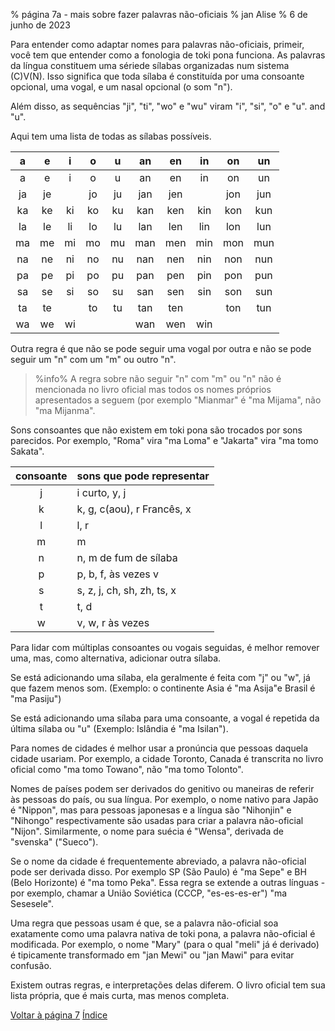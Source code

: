 % página 7a - mais sobre fazer palavras não-oficiais
% jan Alise
% 6 de junho de 2023

Para entender como adaptar nomes para palavras não-oficiais, primeir, você tem
que entender como a fonologia de toki pona funciona. As palavras da língua
constituem uma sériede sílabas organizadas num sistema \(C\)V\(N\). Isso
significa que toda sílaba é constituída por uma consoante opcional, uma vogal,
e um nasal opcional (o som "n").

Além disso, as sequências "ji", "ti", "wo" e "wu" viram "i", "si", "o" e "u".
and "u".

Aqui tem uma lista de todas as sílabas possíveis.

| a | e | i | o | u | an| en| in| on| un|
|:-:|:-:|:-:|:-:|:-:|:-:|:-:|:-:|:-:|:-:|
| a | e | i | o | u | an| en| in| on| un|
|ja |je |   |jo |ju |jan|jen|   |jon|jun|
|ka |ke |ki |ko |ku |kan|ken|kin|kon|kun|
|la |le |li |lo |lu |lan|len|lin|lon|lun|
|ma |me |mi |mo |mu |man|men|min|mon|mun|
|na |ne |ni |no |nu |nan|nen|nin|non|nun|
|pa |pe |pi |po |pu |pan|pen|pin|pon|pun|
|sa |se |si |so |su |san|sen|sin|son|sun|
|ta |te |   |to |tu |tan|ten|   |ton|tun|
|wa |we |wi |   |   |wan|wen|win|   |   |

Outra regra é que não se pode seguir uma vogal por outra e não se pode seguir
um "n" com um "m" ou outro "n".

> %info%
> A regra sobre não seguir "n" com "m" ou "n" não é mencionada no livro oficial
> mas todos os nomes próprios apresentados a seguem (por exemplo "Mianmar" é 
> "ma Mijama", não "ma Mijanma".

Sons consoantes que não existem em toki pona são trocados por sons parecidos.
Por exemplo, "Roma" vira "ma Loma" e "Jakarta" vira "ma tomo Sakata".

| consoante | sons que pode representar       |
|:---------:|:--------------------------------|
| j         | i curto, y, j                   |
| k         | k, g, c(aou), r Francês, x      |
| l         | l, r                            |
| m         | m                               |
| n         | n, m de fum de sílaba           |
| p         | p, b, f, às vezes v             |
| s         | s, z, j, ch, sh, zh, ts, x      |
| t         | t, d                            |
| w         | v, w, r às vezes                |

Para lidar com múltiplas consoantes ou vogais seguidas, é melhor remover uma,
mas, como alternativa, adicionar outra sílaba.

Se está adicionando uma sílaba, ela geralmente é feita com "j" ou "w", já que
fazem menos som. (Exemplo: o continente Asia é "ma Asija"e Brasil é
"ma Pasiju")

Se está adicionando uma sílaba para uma consoante, a vogal é repetida da
última sílaba ou "u" (Exemplo: Islândia é "ma Isilan").

Para nomes de cidades é melhor usar a pronúncia que pessoas daquela cidade
usariam. Por exemplo, a cidade Toronto, Canada é transcrita no livro oficial
como "ma tomo Towano", não "ma tomo Tolonto".

Nomes de países podem ser derivados do genitivo ou maneiras de referir às
pessoas do país, ou sua língua. Por exemplo, o nome nativo para Japão é
"Nippon", mas para pessoas japonesas e a língua são "Nihonjin" e "Nihongo"
respectivamente são usadas para criar a palavra não-oficial "Nijon".
Similarmente, o nome para suécia é "Wensa", derivada de "svenska" ("Sueco").

Se o nome da cidade é frequentemente abreviado, a palavra não-oficial pode ser
derivada disso. Por exemplo SP (São Paulo) é "ma Sepe" e BH (Belo Horizonte) é
"ma tomo Peka". Essa regra se extende a outras línguas - por exemplo, chamar a
União Soviética (CCCP, "es-es-es-er") "ma Sesesele".

Uma regra que pessoas usam é que, se a palavra não-oficial soa exatamente como
uma palavra nativa de toki pona, a palavra não-oficial é modificada. Por
exemplo, o nome "Mary" (para o qual "meli" já é derivado) é tipicamente
transformado em "jan Mewi" ou "jan Mawi" para evitar confusão.

Existem outras regras, e interpretações delas diferem. O livro oficial tem sua
lista própria, que é mais curta, mas menos completa.

[Voltar à página 7](pt_7.html) [Índice](pt_index.html)
